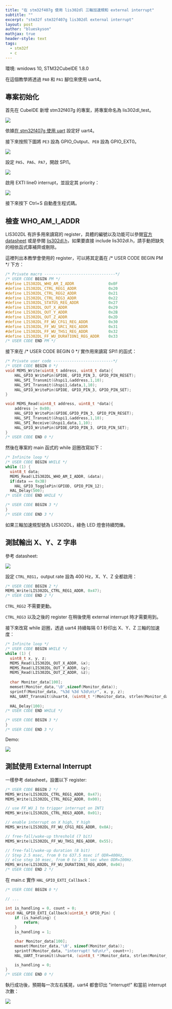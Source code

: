 ```yaml
---
title: "在 stm32f407g 使用 lis302dl 三軸加速規和 external interrupt"
subtitle: ""
excerpt: "stm32f stm32f407g lis302dl external interrupt"
layout: post
author: "blueskyson"
mathjax: true
header-style: text
tags:
  - stm32f
  - c
---
```


環境: wnidows 10, STM32CubeIDE 1.8.0

在這個教學將透過 `PA0` 和 `PA1` 腳位來使用 uart4。

## 專案初始化

首先在 CubeIDE 新增 stm32f407g 的專案，將專案命名為 lis302dl_test。

![](https://raw.githubusercontent.com/blueskyson/image-host/master/2022/stm32-uart/1.png)

依據[在 stm32f407g 使用 uart](https://blueskyson.github.io/2022/04/03/stm32f407g-uart/) 設定好 uart4。

接下來按照下圖將 `PE3` 設為 GPIO_Output、`PE0` 設為 GPIO_EXT0。

![](https://raw.githubusercontent.com/blueskyson/image-host/master/2022/stm32-uart/9.png)

設定 `PA5`、`PA6`、`PA7`，開啟 SPI1。

![](https://raw.githubusercontent.com/blueskyson/image-host/master/2022/stm32-uart/10.png)

啟用 EXTI line0 interrupt，並設定其 priority：

![](https://raw.githubusercontent.com/blueskyson/image-host/master/2022/stm32-uart/13.png)

接下來按下 Ctrl+S 自動產生程式碼。

## 檢查 WHO_AM_I_ADDR

LIS302DL 有許多用來讀寫的 register，具體的編號以及功能可以參閱[官方 datasheet](https://www.st.com/en/mems-and-sensors/lis302dl.html) 或是參閱 [lis302dl.h](https://github.com/STMicroelectronics/stm32-lis302dl/blob/main/lis302dl.h)，如果要直接 include lis302dl.h，請手動把缺失的相依函式庫補齊或刪除。

這裡列出本教學會使用的 register，可以將其定義在 /* USER CODE BEGIN PM */ 下方：

```c
/* Private macro -------------------------------*/
/* USER CODE BEGIN PM */
#define LIS302DL_WHO_AM_I_ADDR               0x0F
#define LIS302DL_CTRL_REG1_ADDR              0x20
#define LIS302DL_CTRL_REG2_ADDR              0x21
#define LIS302DL_CTRL_REG3_ADDR              0x22
#define LIS302DL_STATUS_REG_ADDR             0x27
#define LIS302DL_OUT_X_ADDR                  0x29
#define LIS302DL_OUT_Y_ADDR                  0x2B
#define LIS302DL_OUT_Z_ADDR                  0x2D
#define LIS302DL_FF_WU_CFG1_REG_ADDR         0x30
#define LIS302DL_FF_WU_SRC1_REG_ADDR         0x31
#define LIS302DL_FF_WU_THS1_REG_ADDR         0x32
#define LIS302DL_FF_WU_DURATION1_REG_ADDR    0x33
/* USER CODE END PM */
```

接下來在 /* USER CODE BEGIN 0 */ 實作用來讀寫 SPI1 的函式：

```c
/* Private user code --------------------------*/
/* USER CODE BEGIN 0 */
void MEMS_Write(uint8_t address, uint8_t data){
	HAL_GPIO_WritePin(GPIOE, GPIO_PIN_3, GPIO_PIN_RESET);
	HAL_SPI_Transmit(&hspi1,&address,1,10);
	HAL_SPI_Transmit(&hspi1,&data,1,10);
	HAL_GPIO_WritePin(GPIOE, GPIO_PIN_3, GPIO_PIN_SET);
}

void MEMS_Read(uint8_t address, uint8_t *data){
    address |= 0x80;
	HAL_GPIO_WritePin(GPIOE,GPIO_PIN_3, GPIO_PIN_RESET);
	HAL_SPI_Transmit(&hspi1,&address,1,10);
	HAL_SPI_Receive(&hspi1,data,1,10);
	HAL_GPIO_WritePin(GPIOE,GPIO_PIN_3, GPIO_PIN_SET);
}
/* USER CODE END 0 */
```

然後在專案的 main 函式的 while 迴圈改寫如下：

```c
/* Infinite loop */
/* USER CODE BEGIN WHILE */
while (1) {
  uint8_t data;
  MEMS_Read(LIS302DL_WHO_AM_I_ADDR, &data);
  if(data == 0x3B)
    HAL_GPIO_TogglePin(GPIOD, GPIO_PIN_12);
  HAL_Delay(500);
/* USER CODE END WHILE */

/* USER CODE BEGIN 3 */
}
/* USER CODE END 3 */
```

如果三軸加速規型號為 LIS302DL，綠色 LED 燈會持續閃爍。

## 測試輸出 X、Y、Z 字串

參考 datasheet:

![](https://raw.githubusercontent.com/blueskyson/image-host/master/2022/stm32-uart/11.png)

設定 `CTRL_REG1`，output rate 設為 400 Hz，X、Y、Z 全都啟用：

```c
/* USER CODE BEGIN 2 */
MEMS_Write(LIS302DL_CTRL_REG1_ADDR, 0x47);
/* USER CODE END 2 */
```

`CTRL_REG2` 不需要更動。

`CTRL_REG3` 以及之後的 register 在稍後使用 external interrupt 時才需要用到。

接下來改寫 while 迴圈，透過 uart4 持續每隔 0.1 秒印出 X、Y、Z 三軸的加速度：

```c
/* Infinite loop */
/* USER CODE BEGIN WHILE */
while (1) {
  uint8_t x, y, z;
  MEMS_Read(LIS302DL_OUT_X_ADDR, &x);
  MEMS_Read(LIS302DL_OUT_Y_ADDR, &y);
  MEMS_Read(LIS302DL_OUT_Z_ADDR, &z);
  
  char Monitor_data[100];
  memset(Monitor_data,'\0',sizeof(Monitor_data));
  sprintf(Monitor_data, "%3d %3d %3d\n\r", x, y, z);
  HAL_UART_Transmit(&huart4, (uint8_t *)Monitor_data, strlen(Monitor_data), HAL_MAX_DELAY);
  
  HAL_Delay(100);
/* USER CODE END WHILE */

/* USER CODE BEGIN 3 */
}
/* USER CODE END 3 */
```

Demo:

![](https://raw.githubusercontent.com/blueskyson/image-host/master/2022/stm32-uart/12.png)

## 測試使用 External Interrupt

一樣參考 datasheet，設置以下 register:

```c
/* USER CODE BEGIN 2 */
MEMS_Write(LIS302DL_CTRL_REG1_ADDR, 0x47);
MEMS_Write(LIS302DL_CTRL_REG2_ADDR, 0x00);

// use FF_WU_1 to trigger interrupt on INT1
MEMS_Write(LIS302DL_CTRL_REG3_ADDR, 0x01);

// enable interrupt on X high, Y high
MEMS_Write(LIS302DL_FF_WU_CFG1_REG_ADDR, 0x0A);

// free-fall/wake-up threshold (7 bit)
MEMS_Write(LIS302DL_FF_WU_THS1_REG_ADDR, 0x55);

// free-fall/wake-up duration (8 bit)
// Step 2.5 msec, from 0 to 637.5 msec if ODR=400Hz,
// else step 10 msec, from 0 to 2.55 sec when ODR=100Hz.
MEMS_Write(LIS302DL_FF_WU_DURATION1_REG_ADDR, 0x04);
/* USER CODE END 2 */
```

在 main.c 實作 `HAL_GPIO_EXTI_Callback`：

```c
/* USER CODE BEGIN 0 */

// ...

int is_handling = 0, count = 0;
void HAL_GPIO_EXTI_Callback(uint16_t GPIO_Pin) {
	if (is_handling) {
		return;
	}
	is_handling = 1;

	char Monitor_data[100];
	memset(Monitor_data,'\0', sizeof(Monitor_data));
	sprintf(Monitor_data, "interrupt! %d\n\r", count++);
	HAL_UART_Transmit(&huart4, (uint8_t *)Monitor_data, strlen(Monitor_data), HAL_MAX_DELAY);

	is_handling = 0;
}
/* USER CODE END 0 */
```

執行成功後，預期每一次左右搖晃，uart4 都會印出 "interrupt!" 和當前 interrupt 次數：

![](https://raw.githubusercontent.com/blueskyson/image-host/master/2022/stm32-uart/14.png)
